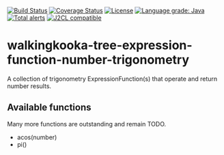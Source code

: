 [![Build Status](https://github.com/mP1/walkingkooka-tree-expression-function-number-trigonometry/actions/workflows/build.yaml/badge.svg)](https://github.com/mP1/walkingkooka-tree-expression-function-number-trigonometry/actions/workflows/build.yaml/badge.svg)
[![Coverage Status](https://coveralls.io/repos/github/mP1/walkingkooka-tree-expression-function-number-trigonometry/badge.svg?branch=master)](https://coveralls.io/github/mP1/walkingkooka-tree-expression-function-number-trigonometry?branch=master)
[![License](https://img.shields.io/badge/License-Apache%202.0-blue.svg)](https://opensource.org/licenses/Apache-2.0)
[![Language grade: Java](https://img.shields.io/lgtm/grade/java/g/mP1/walkingkooka-tree-expression-function-number-trigonometry.svg?logo=lgtm&logoWidth=18)](https://lgtm.com/projects/g/mP1/walkingkooka-tree-expression-function-number-trigonometry/context:java)
[![Total alerts](https://img.shields.io/lgtm/alerts/g/mP1/walkingkooka-tree-expression-function-number-trigonometry.svg?logo=lgtm&logoWidth=18)](https://lgtm.com/projects/g/mP1/walkingkooka-tree-expression-function-number-trigonometry/alerts/)
[![J2CL compatible](https://img.shields.io/badge/J2CL-compatible-brightgreen.svg)](https://github.com/mP1/j2cl-central)


# walkingkooka-tree-expression-function-number-trigonometry
A collection of trigonometry ExpressionFunction(s) that operate and return number results.


## Available functions


Many more functions are outstanding and remain TODO.

- acos(number)
- pi()




